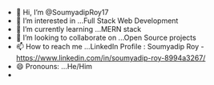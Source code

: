 - 👋 Hi, I’m @SoumyadipRoy17
- 👀 I’m interested in ...Full Stack Web Development
- 🌱 I’m currently learning ...MERN stack
- 💞️ I’m looking to collaborate on ...Open Source projects
- 📫 How to reach me ...LinkedIn Profile : Soumyadip Roy - https://www.linkedin.com/in/soumyadip-roy-8994a3267/
- 😄 Pronouns: ...He/Him
- 

<!---
SoumyadipRoy17/SoumyadipRoy17 is a ✨ special ✨ repository because its `README.md` (this file) appears on your GitHub profile.
You can click the Preview link to take a look at your changes.
--->
